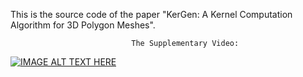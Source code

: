 This is the source code of the paper "KerGen: A Kernel Computation Algorithm for 3D Polygon Meshes".


                               The Supplementary Video:
                               
  [![IMAGE ALT TEXT HERE](https://img.youtube.com/vi/6dXrf7arSJY/0.jpg)](https://www.youtube.com/watch?v=6dXrf7arSJY)




